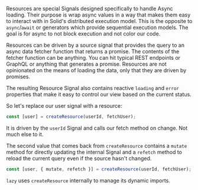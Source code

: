 Resources are special Signals designed specifically to handle Async loading. Their purpose is wrap async values in a way that makes them easy to interact with in Solid's distributed execution model. This is the opposite to `async`/`await` or generators which provide sequential execution models. The goal is for async to not block execution and not color our code.

Resources can be driven by a source signal that provides the query to an async data fetcher function that returns a promise. The contents of the fetcher function can be anything. You can hit typical REST endpoints or GraphQL or anything that generates a promise. Resources are not opinionated on the means of loading the data, only that they are driven by promises.

The resulting Resource Signal also contains reactive `loading` and `error` properties that make it easy to control our view based on the current status.

So let's replace our user signal with a resource:
```js
const [user] = createResource(userId, fetchUser);
```
It is driven by the `userId` Signal and calls our fetch method on change. Not much else to it.

The second value that comes back from `createResource` contains a `mutate` method for directly updating the internal Signal and a `refetch` method to reload the current query even if the source hasn't changed.

```js
const [user, { mutate, refetch }] = createResource(userId, fetchUser);
```

`lazy` uses `createResource` internally to manage its dynamic imports.
